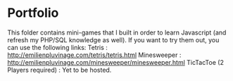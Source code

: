 # Portfolio
This folder contains mini-games that I built in order to learn Javascript (and refresh my PHP/SQL knowledge as well).
If you want to try them out, you can use the following links:
Tetris : http://emilienpluvinage.com/tetris/tetris.html
Minesweeper : http://emilienpluvinage.com/minesweeper/minesweeper.html
TicTacToe (2 Players required) : Yet to be hosted.

